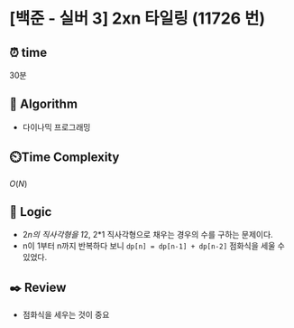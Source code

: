 # [백준 - 실버 3] 2xn 타일링 (11726 번)

## ⏰  **time**

30분

## :pushpin: **Algorithm**

- 다이나믹 프로그래밍

## ⏲️**Time Complexity**

$O(N)$

## :round_pushpin: **Logic**

- 2*n의 직사각형을 1*2, 2*1 직사각형으로 채우는 경우의 수를 구하는 문제이다.
- n이 1부터 n까지 반복하다 보니 `dp[n] = dp[n-1] + dp[n-2]` 점화식을 세울 수 있었다.

## :black_nib: **Review**

- 점화식을 세우는 것이 중요